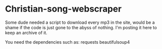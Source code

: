 # Christian-song-webscraper
Some dude needed a script to download every mp3 in the site, would be a shame if the code is just gone to the abyss of nothing.
I'm posting it here to keep an archive of it.

You need the dependencies such as:
requests
beautifulsoup4
